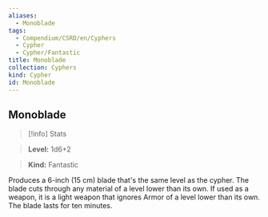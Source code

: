 ```yaml
---
aliases:
  - Monoblade
tags:
  - Compendium/CSRD/en/Cyphers
  - Cypher
  - Cypher/Fantastic
title: Monoblade
collection: Cyphers
kind: Cypher
id: Monoblade
---
```

## Monoblade    
>[!info] Stats    
> **Level:** 1d6+2    
> **Kind:** Fantastic  
    
Produces a 6-inch (15 cm) blade that's the same level as the cypher. The blade cuts through any material of a level lower than its own. If used as a weapon, it is a light weapon that ignores Armor of a level lower than its own. The blade lasts for ten minutes.
